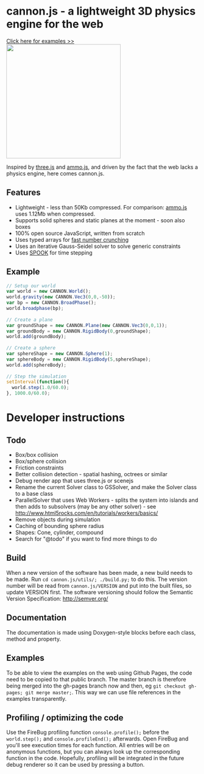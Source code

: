 # cannon.js - a lightweight 3D physics engine for the web

<a href="http://schteppe.github.com/cannon.js"> Click here for examples >><br><img src="http://granular.cs.umu.se/browserphysics/wp-content/uploads/2012/01/myphysicslib_javascript.png" width="300"></a>

Inspired by [three.js](https://github.com/mrdoob/three.js) and [ammo.js](https://github.com/kripken/ammo.js), and driven by the fact that the web lacks a physics engine, here comes cannon.js.

## Features

* Lightweight - less than 50Kb compressed. For comparison: [ammo.js](https://github.com/kripken/ammo.js/) uses 1.12Mb when compressed.
* Supports solid spheres and static planes at the moment - soon also boxes
* 100% open source JavaScript, written from scratch
* Uses typed arrays for [fast number crunching](http://granular.cs.umu.se/browserphysics/?p=729)
* Uses an iterative Gauss-Seidel solver to solve generic constraints
* Uses [SPOOK](https://www8.cs.umu.se/kurser/5DV058/VT09/lectures/spooknotes.pdf) for time stepping

## Example

```javascript
// Setup our world
var world = new CANNON.World();
world.gravity(new CANNON.Vec3(0,0,-50));
var bp = new CANNON.BroadPhase();
world.broadphase(bp);
    
// Create a plane
var groundShape = new CANNON.Plane(new CANNON.Vec3(0,0,1));
var groundBody = new CANNON.RigidBody(0,groundShape);
world.add(groundBody);
    
// Create a sphere
var sphereShape = new CANNON.Sphere(1);
var sphereBody = new CANNON.RigidBody(5,sphereShape);
world.add(sphereBody);
    
// Step the simulation
setInterval(function(){
  world.step(1.0/60.0);
}, 1000.0/60.0);
```

# Developer instructions

## Todo

* Box/box collision
* Box/sphere collision
* Friction constraints
* Better collision detection - spatial hashing, octrees or similar
* Debug render app that uses three.js or scenejs
* Rename the current Solver class to GSSolver, and make the Solver class to a base class
* ParallelSolver that uses Web Workers - splits the system into islands and then adds to subsolvers (may be any other solver) - see http://www.html5rocks.com/en/tutorials/workers/basics/
* Remove objects during simulation
* Caching of bounding sphere radius
* Shapes: Cone, cylinder, compound
* Search for "@todo" if you want to find more things to do

## Build

When a new version of the software has been made, a new build needs to be made. Run <code>cd cannon.js/utils/; ./build.py;</code> to do this. The version number will be read from <code>cannon.js/VERSION</code> and put into the built files, so update VERSION first. The software versioning should follow the Semantic Version Specification: http://semver.org/

## Documentation

The documentation is made using Doxygen-style blocks before each class, method and property.

## Examples

To be able to view the examples on the web using Github Pages, the code need to be copied to that public branch. The master branch is therefore being merged into the gh-pages branch now and then, eg <code>git checkout gh-pages; git merge master;</code>. This way we can use file references in the examples transparently.

## Profiling / optimizing the code

Use the FireBug profiling function <code>console.profile();</code> before the <code>world.step();</code> and <code>console.profileEnd();</code> afterwards. Open FireBug and you'll see execution times for each function. All entries will be on anonymous functions, but you can always look up the corresponding function in the code.
Hopefully, profiling will be integrated in the future debug renderer so it can be used by pressing a button.